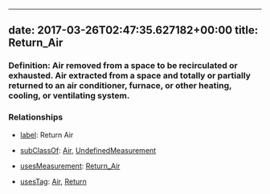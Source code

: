 
---
date: 2017-03-26T02:47:35.627182+00:00
title: Return_Air
---
### Definition: Air removed from a space to be recirculated or exhausted. Air extracted from a space and totally or partially returned to an air conditioner, furnace, or other heating, cooling, or ventilating system.

### Relationships

* [label](http://www.w3.org/2000/01/rdf-schema#label): Return Air

* [subClassOf](http://www.w3.org/2000/01/rdf-schema#subClassOf): [Air](https://brickschema.org/schema/1.0/Brick#Air), [UndefinedMeasurement](https://brickschema.org/schema/1.0/Brick#UndefinedMeasurement)

* [usesMeasurement](https://brickschema.org/schema/1.0/BrickFrame#usesMeasurement): [Return_Air](https://brickschema.org/schema/1.0/Brick#Return_Air)

* [usesTag](https://brickschema.org/schema/1.0/BrickFrame#usesTag): [Air](https://brickschema.org/schema/1.0/BrickTag#Air), [Return](https://brickschema.org/schema/1.0/BrickTag#Return)
